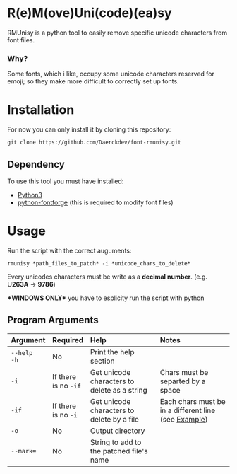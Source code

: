 # R(e)M(ove)Uni(code)(ea)sy

RMUnisy is a python tool to easily remove specific unicode characters from font files.

### Why?

Some fonts, which i like, occupy some unicode characters reserved for emoji;
so they make more difficult to correctly set up fonts.

# Installation

For now you can only install it by cloning this repository:

```
git clone https://github.com/Daerckdev/font-rmunisy.git
```

## Dependency

To use this tool you must have installed:

- [Python3](https://www.python.org/downloads/)
- [python-fontforge](https://github.com/fontforge/fontforge) (this is required to modify font files)

# Usage

Run the script with the correct auguments:

```
rmunisy *path_files_to_patch* -i *unicode_chars_to_delete*
```

Every unicodes characters must be write as a **decimal number**. (e.g. U**263A** -> **9786**)

**\*WINDOWS ONLY\*** you have to esplicity run the script with python

## Program Arguments

| Argument | Required | Help | Notes |
| :--- | :--- | :--- | :--- |
| `--help` <br/>`-h` | No | Print the help section | |
| `-i` | If there <br/>is no `-if` | Get unicode characters to delete as a string | Chars must be separted by a space |
| `-if` | If there <br/>is no `-i` | Get unicode characters to delete by a file | Each chars must be in a different line (see [Example](https://github.com/Daerckdev/font-rmunisy/blob/Master/unicode_exemple.txt)) |
| `-o` | No | Output directory | |
| `--mark=` | No | String to add to the patched file's name | |

